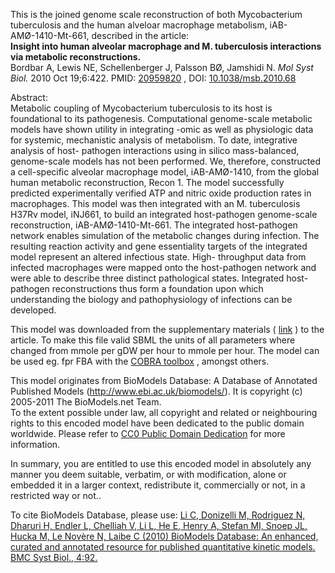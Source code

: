 

This is the joined genome scale reconstruction of both Mycobacterium
tuberculosis and the human alveloar macrophage metabolism, iAB-
AMØ-1410-Mt-661, described in the article:  
**Insight into human alveolar macrophage and M. tuberculosis interactions via metabolic reconstructions.**   
Bordbar A, Lewis NE, Schellenberger J, Palsson BØ, Jamshidi N. _Mol Syst
Biol._ 2010 Oct 19;6:422. PMID:
[20959820](http://www.ncbi.nlm.nih.gov/pubmed/20959820) , DOI:
[10.1038/msb.2010.68](http://dx.doi.org/10.1038/msb.2010.68)

Abstract:  
Metabolic coupling of Mycobacterium tuberculosis to its host is foundational
to its pathogenesis. Computational genome-scale metabolic models have shown
utility in integrating -omic as well as physiologic data for systemic,
mechanistic analysis of metabolism. To date, integrative analysis of host-
pathogen interactions using in silico mass-balanced, genome-scale models has
not been performed. We, therefore, constructed a cell-specific alveolar
macrophage model, iAB-AMØ-1410, from the global human metabolic
reconstruction, Recon 1. The model successfully predicted experimentally
verified ATP and nitric oxide production rates in macrophages. This model was
then integrated with an M. tuberculosis H37Rv model, iNJ661, to build an
integrated host-pathogen genome-scale reconstruction, iAB-AMØ-1410-Mt-661. The
integrated host-pathogen network enables simulation of the metabolic changes
during infection. The resulting reaction activity and gene essentiality
targets of the integrated model represent an altered infectious state. High-
throughput data from infected macrophages were mapped onto the host-pathogen
network and were able to describe three distinct pathological states.
Integrated host-pathogen reconstructions thus form a foundation upon which
understanding the biology and pathophysiology of infections can be developed.

This model was downloaded from the supplementary materials (
[link](http://www.nature.com/msb/journal/v6/n1/extref/msb201068-s1.xml) ) to
the article. To make this file valid SBML the units of all parameters where
changed from mmole per gDW per hour to mmole per hour. The model can be used
eg. fpr FBA with the [COBRA
toolbox](http://gcrg.ucsd.edu/Downloads/Cobra_Toolbox) , amongst others.

This model originates from BioModels Database: A Database of Annotated
Published Models (http://www.ebi.ac.uk/biomodels/). It is copyright (c)
2005-2011 The BioModels.net Team.  
To the extent possible under law, all copyright and related or neighbouring
rights to this encoded model have been dedicated to the public domain
worldwide. Please refer to [CC0 Public Domain
Dedication](http://creativecommons.org/publicdomain/zero/1.0/) for more
information.

In summary, you are entitled to use this encoded model in absolutely any
manner you deem suitable, verbatim, or with modification, alone or embedded it
in a larger context, redistribute it, commercially or not, in a restricted way
or not..  
  
To cite BioModels Database, please use: [Li C, Donizelli M, Rodriguez N,
Dharuri H, Endler L, Chelliah V, Li L, He E, Henry A, Stefan MI, Snoep JL,
Hucka M, Le Novère N, Laibe C (2010) BioModels Database: An enhanced, curated
and annotated resource for published quantitative kinetic models. BMC Syst
Biol., 4:92.](http://www.ncbi.nlm.nih.gov/pubmed/20587024)


